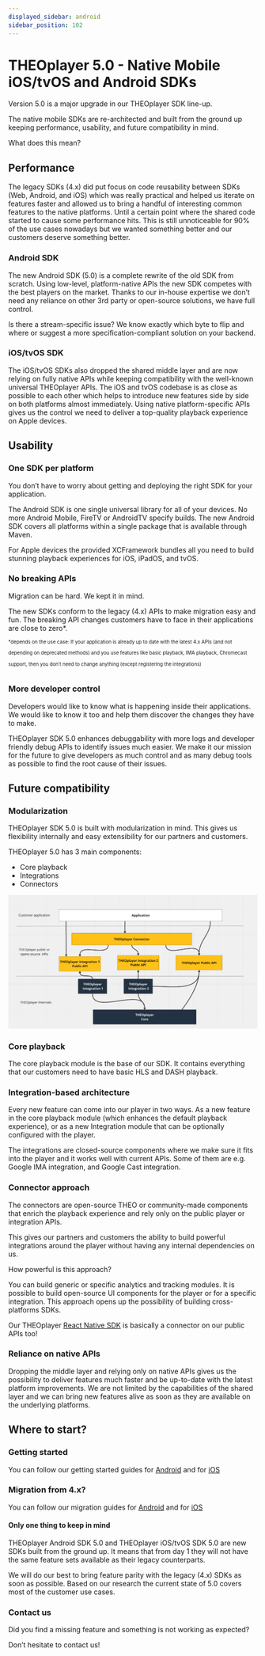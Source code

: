 ```yaml
---
displayed_sidebar: android
sidebar_position: 102
---
```


# THEOplayer 5.0 - Native Mobile iOS/tvOS and Android SDKs

Version 5.0 is a major upgrade in our THEOplayer SDK line-up.

The native mobile SDKs are re-architected and built from the ground up keeping performance, usability, and future compatibility in mind.

What does this mean?

## Performance

The legacy SDKs (4.x) did put focus on code reusability between SDKs (Web, Android, and iOS) which was really practical and helped us iterate on features faster and allowed us to bring a handful of interesting common features to the native platforms. Until a certain point where the shared code started to cause some performance hits.
This is still unnoticeable for 90% of the use cases nowadays but we wanted something better and our customers deserve something better.

### Android SDK

The new Android SDK (5.0) is a complete rewrite of the old SDK from scratch. Using low-level, platform-native APIs the new SDK competes with the best players on the market.
Thanks to our in-house expertise we don’t need any reliance on other 3rd party or open-source solutions, we have full control.

Is there a stream-specific issue? We know exactly which byte to flip and where or suggest a more specification-compliant solution on your backend.

### iOS/tvOS SDK

The iOS/tvOS SDKs also dropped the shared middle layer and are now relying on fully native APIs while keeping compatibility with the well-known universal THEOplayer APIs.
The iOS and tvOS codebase is as close as possible to each other which helps to introduce new features side by side on both platforms almost immediately. Using native platform-specific APIs gives us the control we need to deliver a top-quality playback experience on Apple devices.

## Usability

### One SDK per platform

You don’t have to worry about getting and deploying the right SDK for your application.

The Android SDK is one single universal library for all of your devices. No more Android Mobile, FireTV or AndroidTV specify builds. The new Android SDK covers all platforms within a single package that is available through Maven.

For Apple devices the provided XCFramework bundles all you need to build stunning playback experiences for iOS, iPadOS, and tvOS.

### No breaking APIs

Migration can be hard. We kept it in mind.

The new SDKs conform to the legacy (4.x) APIs to make migration easy and fun. The breaking API changes customers have to face in their applications are close to zero\*.

<sup><sup>
\*depends on the use case:
If your application is already up to date with the latest 4.x APIs (and not depending on deprecated methods) and you use features like basic playback, IMA playback, Chromecast support, then you don’t need to change anything (except registering the integrations)
</sup></sup>

### More developer control

Developers would like to know what is happening inside their applications. We would like to know it too and help them discover the changes they have to make.

THEOplayer SDK 5.0 enhances debuggability with more logs and developer friendly debug APIs to identify issues much easier. We make it our mission for the future to give developers as much control and as many debug tools as possible to find the root cause of their issues.

## Future compatibility

### Modularization

THEOplayer SDK 5.0 is built with modularization in mind. This gives us flexibility internally and easy extensibility for our partners and customers.

THEOplayer 5.0 has 3 main components:

- Core playback
- Integrations
- Connectors

![](../../assets/img/theoplayer-5-architecture-00.png)

### Core playback

The core playback module is the base of our SDK. It contains everything that our customers need to have basic HLS and DASH playback.

### Integration-based architecture

Every new feature can come into our player in two ways. As a new feature in the core playback module (which enhances the default playback experience), or as a new Integration module that can be optionally configured with the player.

The integrations are closed-source components where we make sure it fits into the player and it works well with current APIs.
Some of them are e.g. Google IMA integration, and Google Cast integration.

### Connector approach

The connectors are open-source THEO or community-made components that enrich the playback experience and rely only on the public player or integration APIs.

This gives our partners and customers the ability to build powerful integrations around the player without having any internal dependencies on us.

How powerful is this approach?

You can build generic or specific analytics and tracking modules.
It is possible to build open-source UI components for the player or for a specific integration.
This approach opens up the possibility of building cross-platforms SDKs.

Our THEOplayer [React Native SDK](https://www.theoplayer.com/sdk/react-native) is basically a connector on our public APIs too!

### Reliance on native APIs

Dropping the middle layer and relying only on native APIs gives us the possibility to deliver features much faster and be up-to-date with the latest platform improvements. We are not limited by the capabilities of the shared layer and we can bring new features alive as soon as they are available on the underlying platforms.

## Where to start?

### Getting started

You can follow our getting started guides for [Android](./02-android/00-getting-started.mdx) and for [iOS](./03-ios/00-getting-started.md)

### Migration from 4.x?

You can follow our migration guides for [Android](./02-android/02-migration-from-4.x.md) and for [iOS](./03-ios/02-migration-from-4.x.md)

#### Only one thing to keep in mind

THEOplayer Android SDK 5.0 and THEOplayer iOS/tvOS SDK 5.0 are new SDKs built from the ground up. It means that from day 1 they will not have the same feature sets available as their legacy counterparts.

We will do our best to bring feature parity with the legacy (4.x) SDKs as soon as possible.
Based on our research the current state of 5.0 covers most of the customer use cases.

### Contact us

Did you find a missing feature and something is not working as expected?

Don’t hesitate to contact us!
